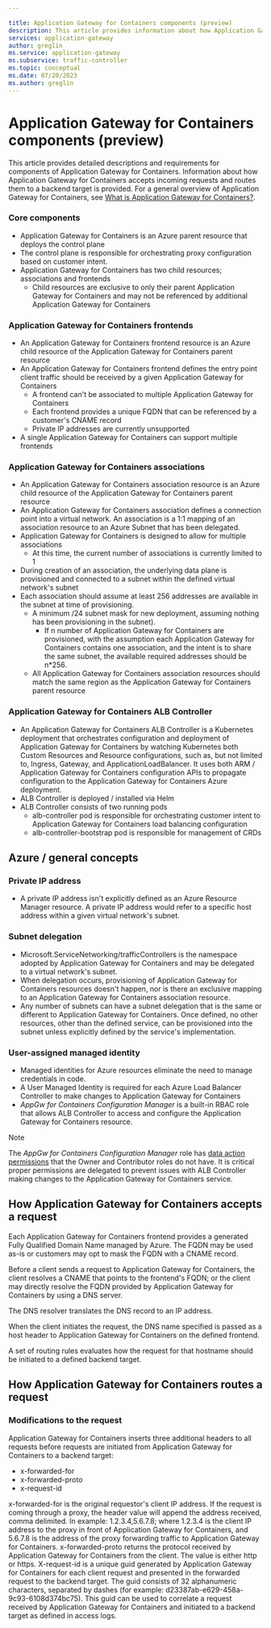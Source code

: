 ```yaml
---

title: Application Gateway for Containers components (preview)
description: This article provides information about how Application Gateway for Containers accepts incoming requests and routes them to a backend target.
services: application-gateway
author: greglin
ms.service: application-gateway
ms.subservice: traffic-controller
ms.topic: conceptual
ms.date: 07/20/2023
ms.author: greglin
---
```


# Application Gateway for Containers components (preview)

This article provides detailed descriptions and requirements for components of Application Gateway for Containers. Information about how Application Gateway for Containers accepts incoming requests and routes them to a backend target is provided.  For a general overview of Application Gateway for Containers, see [What is Application Gateway for Containers?](overview.md).

### Core components
- Application Gateway for Containers is an Azure parent resource that deploys the control plane
- The control plane is responsible for orchestrating proxy configuration based on customer intent.
- Application Gateway for Containers has two child resources; associations and frontends
  - Child resources are exclusive to only their parent Application Gateway for Containers and may not be referenced by additional Application Gateway for Containers

### Application Gateway for Containers frontends
- An Application Gateway for Containers frontend resource is an Azure child resource of the Application Gateway for Containers parent resource
- An Application Gateway for Containers frontend defines the entry point client traffic should be received by a given Application Gateway for Containers
   - A frontend can't be associated to multiple Application Gateway for Containers
   - Each frontend provides a unique FQDN that can be referenced by a customer's CNAME record 
   - Private IP addresses are currently unsupported
- A single Application Gateway for Containers can support multiple frontends

### Application Gateway for Containers associations
- An Application Gateway for Containers association resource is an Azure child resource of the Application Gateway for Containers parent resource
- An Application Gateway for Containers association defines a connection point into a virtual network.  An association is a 1:1 mapping of an association resource to an Azure Subnet that has been delegated.
- Application Gateway for Containers is designed to allow for multiple associations
   - At this time, the current number of associations is currently limited to 1
- During creation of an association, the underlying data plane is provisioned and connected to a subnet within the defined virtual network's subnet
- Each association should assume at least 256 addresses are available in the subnet at time of provisioning.
   - A minimum /24 subnet mask for new deployment, assuming nothing has been provisioning in the subnet).
      - If n number of Application Gateway for Containers are provisioned, with the assumption each Application Gateway for Containers contains one association, and the intent is to share the same subnet, the available required addresses should be n*256.
   - All Application Gateway for Containers association resources should match the same region as the Application Gateway for Containers parent resource

### Application Gateway for Containers ALB Controller
- An Application Gateway for Containers ALB Controller is a Kubernetes deployment that orchestrates configuration and deployment of Application Gateway for Containers by watching Kubernetes both Custom Resources and Resource configurations, such as, but not limited to, Ingress, Gateway, and ApplicationLoadBalancer.  It uses both ARM / Application Gateway for Containers configuration APIs to propagate configuration to the Application Gateway for Containers Azure deployment.
- ALB Controller is deployed / installed via Helm
- ALB Controller consists of two running pods
   - alb-controller pod is responsible for orchestrating customer intent to Application Gateway for Containers load balancing configuration
   - alb-controller-bootstrap pod is responsible for management of CRDs

## Azure / general concepts

### Private IP address
- A private IP address isn't explicitly defined as an Azure Resource Manager resource.  A private IP address would refer to a specific host address within a given virtual network's subnet.

### Subnet delegation

- Microsoft.ServiceNetworking/trafficControllers is the namespace adopted by Application Gateway for Containers and may be delegated to a virtual network's subnet.
- When delegation occurs, provisioning of Application Gateway for Containers resources doesn't happen, nor is there an exclusive mapping to an Application Gateway for Containers association resource.
- Any number of subnets can have a subnet delegation that is the same or different to Application Gateway for Containers.  Once defined, no other resources, other than the defined service, can be provisioned into the subnet unless explicitly defined by the service's implementation.

### User-assigned managed identity

- Managed identities for Azure resources eliminate the need to manage credentials in code.
- A User Managed Identity is required for each Azure Load Balancer Controller to make changes to Application Gateway for Containers
- _AppGw for Containers Configuration Manager_ is a built-in RBAC role that allows ALB Controller to access and configure the Application Gateway for Containers resource.

 > [!Note]
> The _AppGw for Containers Configuration Manager_ role has [data action permissions](../../role-based-access-control/role-definitions.md#control-and-data-actions) that the Owner and Contributor roles do not have. It is critical proper permissions are delegated to prevent issues with ALB Controller making changes to the Application Gateway for Containers service.

## How Application Gateway for Containers accepts a request

Each Application Gateway for Containers frontend provides a generated Fully Qualified Domain Name managed by Azure.  The FQDN may be used as-is or customers may opt to mask the FQDN with a CNAME record.

Before a client sends a request to Application Gateway for Containers, the client resolves a CNAME that points to the frontend's FQDN; or the client may directly resolve the FQDN provided by Application Gateway for Containers by using a DNS server.

The DNS resolver translates the DNS record to an IP address.

When the client initiates the request, the DNS name specified is passed as a host header to Application Gateway for Containers on the defined frontend.

A set of routing rules evaluates how the request for that hostname should be initiated to a defined backend target.

## How Application Gateway for Containers routes a request

### Modifications to the request

Application Gateway for Containers inserts three additional headers to all requests before requests are initiated from Application Gateway for Containers to a backend target:
- x-forwarded-for
- x-forwarded-proto
- x-request-id

x-forwarded-for is the original requestor's client IP address.  If the request is coming through a proxy, the header value will append the address received, comma delimited.  In example: 1.2.3.4,5.6.7.8; where 1.2.3.4 is the client IP address to the proxy in front of Application Gateway for Containers, and 5.6.7.8 is the address of the proxy forwarding traffic to Application Gateway for Containers.
x-forwarded-proto returns the protocol received by Application Gateway for Containers from the client.  The value is either http or https.
X-request-id is a unique guid generated by Application Gateway for Containers for each client request and presented in the forwarded request to the backend target. The guid consists of 32 alphanumeric characters, separated by dashes (for example: d23387ab-e629-458a-9c93-6108d374bc75). This guid can be used to correlate a request received by Application Gateway for Containers and initiated to a backend target as defined in access logs.

